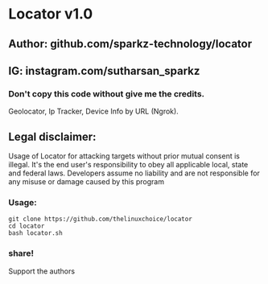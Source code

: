 # Locator v1.0
## Author: github.com/sparkz-technology/locator
## IG: instagram.com/sutharsan_sparkz
### Don't copy this code without give me the credits. 

Geolocator, Ip Tracker, Device Info by URL (Ngrok).

## Legal disclaimer:

Usage of Locator for attacking targets without prior mutual consent is illegal. It's the end user's responsibility to obey all applicable local, state and federal laws. Developers assume no liability and are not responsible for any misuse or damage caused by this program 
### Usage:
```
git clone https://github.com/thelinuxchoice/locator
cd locator
bash locator.sh
```
### share!
Support the authors
